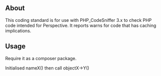 About
-----

This coding standard is for use with PHP_CodeSniffer 3.x to check PHP code intended for Perspective. It reports warns for code that has caching implications.

Usage
-----
Require it as a composer package.

Initialised nameX() then call objectX->Y()